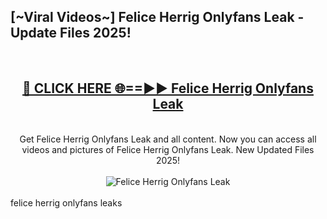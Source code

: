 <h2>[~Viral Videos~] Felice Herrig Onlyfans Leak - Update Files 2025!</h2>
<br>
<div align="center">
<h2><a href="https://betterlinks.top/A2PfLJ" rel="nofollow">🔴 CLICK HERE 🌐==►► Felice Herrig Onlyfans Leak</a></h2>
<br>
Get Felice Herrig Onlyfans Leak and all content. Now you can access all videos and pictures of Felice Herrig Onlyfans Leak. New Updated Files 2025!
<br>
<br>
<a href="https://betterlinks.top/A2PfLJ" rel="nofollow" data-target="animated-image.originalLink"><img src="https://i.ibb.co.com/WyWwxjT/player-gif2.gif" alt="Felice Herrig Onlyfans Leak" style="max-width: 100%; display: inline-block;" data-target="animated-image.originalImage"></a>
</div>
<br>
felice herrig onlyfans leaks